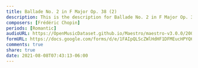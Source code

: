 ```yaml
---
title: Ballade No. 2 in F Major Op. 38 (2)
description: This is the description for Ballade No. 2 in F Major Op. 38 by Frédéric Chopin
composers: [Frédéric Chopin]
periods: [Romantic]
audioURL: https://OpenMusicDataset.github.io/Maestro/maestro-v3.0.0/2009/MIDI-Unprocessed_03_R1_2009_03-08_ORIG_MID--AUDIO_03_R1_2009_03_R1_2009_04_WAV.midi
formURL: https://docs.google.com/forms/d/e/1FAIpQLScZWlHdHF1DFMEucHPYQ60ezdzKXQj6S7HVFqLhIos7g3WltA/viewform
comments: true
share: true
date: 2021-08-08T07:43:13-06:00
---
```

